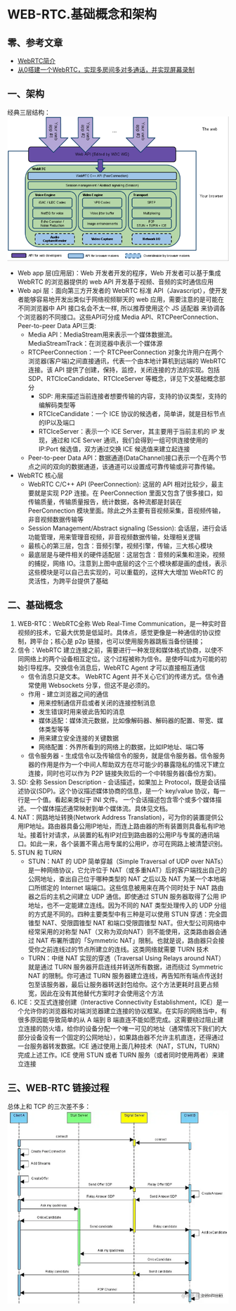# WEB-RTC.基础概念和架构

## 零、参考文章
* [WebRTC简介](https://zhuanlan.zhihu.com/p/86751078)
* [从0搭建一个WebRTC，实现多房间多对多通话，并实现屏幕录制](https://juejin.cn/post/7129763930779418654)

## 一、架构
经典三层结构：  
![](./../assets/images/WEB-RTC.framework.png) 

* Web app 层(应用层)：Web 开发者开发的程序，Web 开发者可以基于集成 WebRTC 的浏览器提供的 web API 开发基于视频、音频的实时通信应用
* Web api 层：面向第三方开发者的 WebRTC 标准 API（Javascript），使开发者能够容易地开发出类似于网络视频聊天的 web 应用，需要注意的是可能在不同浏览器中 API 接口名会不太一样, 所以推荐使用这个 JS 适配器 来协调各个浏览器的不同接口。这些API可分成 Media API、RTCPeerConnection、Peer-to-peer Data API三类:
  * Media API：MediaStream用来表示一个媒体数据流。 MediaStreamTrack：在浏览器中表示一个媒体源
  * RTCPeerConnection：一个 RTCPeerConnection 对象允许用户在两个浏览器(客户端)之间直接通讯，代表一个由本地计算机到远端的 WebRTC 连接。该 API 提供了创建，保持，监控，关闭连接的方法的实现。包括 SDP、RTCIceCandidate、RTCIceServer 等概念，详见下文基础概念部分
    * SDP: 用来描述当前连接者想要传输的内容，支持的协议类型，支持的编解码类型等
    * RTCIceCandidate：一个 ICE 协议的候选者，简单讲，就是目标节点的IP以及端口
    * RTCIceServer：表示一个 ICE Server，其主要用于当前主机的 IP 发现，通过和 ICE Server 通讯，我们会得到一组可供连接使用的 IP:Port 候选值，双方通过交换 ICE 候选值来建立起连接
  * Peer-to-peer Data API：数据通道(DataChannel)接口表示一个在两个节点之间的双向的数据通道，该通道可以设置成可靠传输或非可靠传输。
* WebRTC 核心层
  * WebRTC C/C++ API (PeerConnection): 这层的 API 相对比较少，最主要就是实现 P2P 连接。在 PeerConnection 里面又包含了很多接口，如传输质量，传输质量报告，统计数据，各种流都是封装在 PeerConnection 模块里面。除此之外主要有音视频采集，音视频传输，非音视频数据传输等
  * Session Management/Abstract signaling (Session): 会话层，进行会话功能管理，用来管理音视频，非音视频数据传输，处理相关逻辑
  * 最核心的第三层，包含：音频引擎，视频引擎，传输，三大核心模块
  * 最底层是与硬件相关的硬件适配层：这层包含：音频的采集和渲染，视频的捕捉，网络 IO。注意到上图中底层的这个三个模块都是画的虚线，表示这些模块是可以自己去实现的，可以重载的，这样大大增加 WebRTC 的灵活性，为跨平台提供了基础

## 二、基础概念
1. WEB-RTC：WebRTC全称 Web Real-Time Communication，是一种实时音视频的技术，它最大优势是低延时。具体点，感觉更像是一种通信的协议控制，跨平台；核心是 p2p 链接，也可以使用服务器跳板当备份链接；
2. 信令：WebRTC 建立连接之前，需要进行一种发现和媒体格式协商，以使不同网络上的两个设备相互定位。这个过程被称为信令。是使呼叫成为可能的初始引导程序。交换信令消息后，WebRTC Agent 才可以直接相互通信
   * 信令消息只是文本。 WebRTC Agent 并不关心它们的传递方式。信令通常使用 Websockets 分享，但这不是必须的。
   * 作用 - 建立浏览器之间的通信
     * 用来控制通信开启或者关闭的连接控制消息
     * 发生错误时用来彼此告知的消息
     * 媒体适配：媒体流元数据，比如像解码器、解码器的配置、带宽、媒体类型等等
     * 用来建立安全连接的关键数据
     * 网络配置：外界所看到的网络上的数据，比如IP地址、端口等
   * 信令服务器 - 生成信令以及传输信令的服务，就是信令服务器。信令服务器的作用是作为一个中间人帮助双方在尽可能少的暴露隐私的情况下建立连接，同时也可以作为 P2P 链接失败后的一个中转服务器(备份方案)。
3. SD: 全称 Session Description - 会话描述，如果加上 Protocol，既是会话描述协议(SDP)。这个协议描述媒体协商的信息，是一个 key/value 协议，每一行是一个值。看起来类似于 INI 文件。 一个会话描述包含零个或多个媒体描述。一个媒体描述通常映射到单个媒体流。具体见文档。
4. NAT：网路地址转换(Network Address Translation)，可为你的装置提供公用IP地址。路由器具备公用IP地址，而连上路由器的所有装置则具备私有IP地址。接着针对请求，从装置的私有IP对应到路由器的公用IP与专属的通讯端口。如此一来，各个装置不需占用专属的公用IP，亦可在网路上被清楚识别。
5. STUN 和 TURN
   * STUN：NAT 的 UDP 简单穿越（Simple Traversal of UDP over NATs）是一种网络协议，它允许位于 NAT（或多重NAT）后的客户端找出自己的公网地址，查出自己位于哪种类型的 NAT 之后以及 NAT 为某一个本地端口所绑定的 Internet 端端口。这些信息被用来在两个同时处于 NAT 路由器之后的主机之间建立 UDP 通信。即使通过 STUN 服务器取得了公用 IP 地址，也不一定能建立连线。因为不同的 NAT 类型处理传入的 UDP 分组的方式是不同的。四种主要类型中有三种是可以使用 STUN 穿透：完全圆锥型 NAT、受限圆锥型 NAT 和端口受限圆锥型 NAT。但大型公司网络中经常采用的对称型 NAT（又称为双向NAT）则不能使用，这类路由器会通过 NAT 布署所谓的「Symmetric NAT」限制。也就是说，路由器只会接受你之前连线过的节点所建立的连线。这类网络就需要 TURN 技术
   * TURN：中继 NAT 实现的穿透（Traversal Using Relays around NAT）就是通过 TURN 服务器开启连线并转送所有数据，进而绕过 Symmetric NAT 的限制。你可通过 TURN 服务器建立连线，再告知所有端点传送封包至该服务器，最后让服务器转送封包给你。这个方法更耗时且更占频宽，因此在没有其他替代方案时才会使用这个方法
6. ICE：交互式连接创建（Interactive Connectivity Establishment，ICE）是一个允许你的浏览器和对端浏览器建立连接的协议框架。在实际的网络当中，有很多原因能导致简单的从 A 端到 B 端直连不能如愿完成。这需要绕过阻止建立连接的防火墙，给你的设备分配一个唯一可见的地址（通常情况下我们的大部分设备没有一个固定的公网地址），如果路由器不允许主机直连，还得通过一台服务器转发数据。ICE 通过使用上面几种技术（NAT，STUN，TURN）完成上述工作。ICE 使用 STUN 或者 TURN 服务（或者同时使用两者）来建立连接

## 三、WEB-RTC 链接过程
总体上和 TCP 的三次差不多：  
![](./../assets/images/WEB-RTC.connect.webp)
